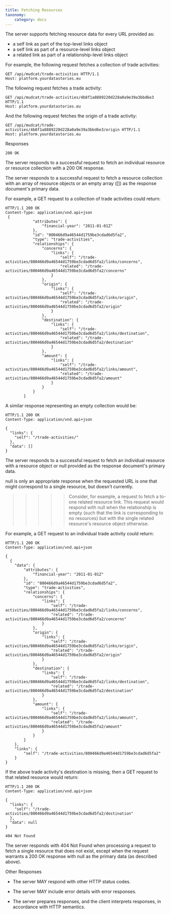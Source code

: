 ```yaml
---
title: Fetching Resources
taxonomy:
    category: docs
---
```


The server supports fetching resource data for every URL provided as:

+ a self link as part of the top-level links object
+ a self link as part of a resource-level links object
+ a related link as part of a relationship-level links object

For example, the following request fetches a collection of trade activities:

```
GET /api/mudcat/trade-activities HTTP/1.1
Host: platform.yourdatastories.eu
```

The following request fetches a trade activity:

```
GET /api/mudcat/trade-activities/4b8f1a8889220d228a0a9e39a3bbd6e3 HTTP/1.1
Host: platform.yourdatastories.eu
```

And the following request fetches the origin of a trade activity:

```
GET /api/mudcat/trade-activities/4b8f1a8889220d228a0a9e39a3bbd6e3/origin HTTP/1.1
Host: platform.yourdatastories.eu
```

Responses

```
200 OK
```

The server responds to a successful request to fetch an individual resource or resource collection with a 200 OK response.

The server responds to a successful request to fetch a resource collection with an array of resource objects or an empty array ([]) as the response document's primary data.

For example, a GET request to a collection of trade activities could return:

```
HTTP/1.1 200 OK
Content-Type: application/vnd.api+json
 {
            "attributes": {
                "financial-year": "2011-01-01Z"
            },
            "id": "800466d9a46544d1759be3cdad6d5fa2",
            "type": "trade-activities",
            "relationships": {
                "concerns": {
                    "links": {
                        "self": "/trade-activities/800466d9a46544d1759be3cdad6d5fa2/links/concerns",
                        "related": "/trade-activities/800466d9a46544d1759be3cdad6d5fa2/concerns"
                    }
                },
                "origin": {
                    "links": {
                        "self": "/trade-activities/800466d9a46544d1759be3cdad6d5fa2/links/origin",
                        "related": "/trade-activities/800466d9a46544d1759be3cdad6d5fa2/origin"
                    }
                },
                "destination": {
                    "links": {
                        "self": "/trade-activities/800466d9a46544d1759be3cdad6d5fa2/links/destination",
                        "related": "/trade-activities/800466d9a46544d1759be3cdad6d5fa2/destination"
                    }
                },
                "amount": {
                    "links": {
                        "self": "/trade-activities/800466d9a46544d1759be3cdad6d5fa2/links/amount",
                        "related": "/trade-activities/800466d9a46544d1759be3cdad6d5fa2/amount"
                    }
                }
            }
        }
```

A similar response representing an empty collection would be:
```
HTTP/1.1 200 OK
Content-Type: application/vnd.api+json

{
  "links": {
    "self": "/trade-activities/"
  },
  "data": []
} 
```
The server responds to a successful request to fetch an individual resource with a resource object or null provided as the response document's primary data.

null is only an appropriate response when the requested URL is one that might correspond to a single resource, but doesn't currently.

>>>>> Consider, for example, a request to fetch a to-one related resource link. This request would respond with null when the relationship is empty (such that the link is corresponding to no resources) but with the single related resource's resource object otherwise.

For example, a GET request to an individual trade activity could return:
```
HTTP/1.1 200 OK
Content-Type: application/vnd.api+json

{
  {
    "data": {
        "attributes": {
            "financial-year": "2011-01-01Z"
        },
        "id": "800466d9a46544d1759be3cdad6d5fa2",
        "type": "trade-activities",
        "relationships": {
            "concerns": {
                "links": {
                    "self": "/trade-activities/800466d9a46544d1759be3cdad6d5fa2/links/concerns",
                    "related": "/trade-activities/800466d9a46544d1759be3cdad6d5fa2/concerns"
                }
            },
            "origin": {
                "links": {
                    "self": "/trade-activities/800466d9a46544d1759be3cdad6d5fa2/links/origin",
                    "related": "/trade-activities/800466d9a46544d1759be3cdad6d5fa2/origin"
                }
            },
            "destination": {
                "links": {
                    "self": "/trade-activities/800466d9a46544d1759be3cdad6d5fa2/links/destination",
                    "related": "/trade-activities/800466d9a46544d1759be3cdad6d5fa2/destination"
                }
            },
            "amount": {
                "links": {
                    "self": "/trade-activities/800466d9a46544d1759be3cdad6d5fa2/links/amount",
                    "related": "/trade-activities/800466d9a46544d1759be3cdad6d5fa2/amount"
                }
            }
        }
    },
    "links": {
        "self": "/trade-activities/800466d9a46544d1759be3cdad6d5fa2"
    }
}
```

If the above trade activity's destination is missing, then a GET request to that related resource would return:

```
HTTP/1.1 200 OK
Content-Type: application/vnd.api+json

{
  "links": {
    "self": "/trade-activities/800466d9a46544d1759be3cdad6d5fa2/destination"
  },
  "data": null
}
```

```
404 Not Found
```

The server responds with 404 Not Found when processing a request to fetch a single resource that does not exist, except when the request warrants a 200 OK response with null as the primary data (as described above).

Other Responses

+ The server MAY respond with other HTTP status codes.

+ The server MAY include error details with error responses.

+ The server prepares responses, and the client interprets responses, in accordance with HTTP semantics.
